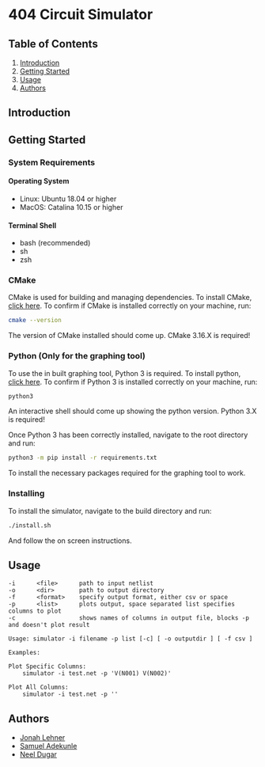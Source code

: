 # 404 Circuit Simulator

## Table of Contents

1. [Introduction](#introduction)
2. [Getting Started](#getting-started)
2. [Usage](#usage)
3. [Authors](#authors)

## Introduction

<!-- TODO - Add Project Introduction Aim and Motivation (Probably at the end) -->

## Getting Started

### System Requirements

#### Operating System

 - Linux: Ubuntu 18.04 or higher
 - MacOS: Catalina 10.15 or higher

#### Terminal Shell

 - bash (recommended)
 - sh
 - zsh

### CMake

CMake is used for building and managing dependencies. To install CMake, [click here](). To confirm if CMake is installed correctly on your machine, run:
```bash
cmake --version
```
The version of CMake installed should come up. CMake 3.16.X is required!

### Python (Only for the graphing tool)

To use the in built graphing tool, Python 3 is required. To install python, [click here](https://docs.python-guide.org/starting/installation/). To confirm if Python 3 is installed correctly on your machine, run:
```bash
python3
```
An interactive shell should come up showing the python version. Python 3.X is required!

Once Python 3 has been correctly installed, navigate to the root directory and run:
```bash
python3 -m pip install -r requirements.txt
```
To install the necessary packages required for the graphing tool to work.

### Installing

To install the simulator, navigate to the build directory and run:
```bash
./install.sh
```
And follow the on screen instructions.

## Usage
```
-i      <file>      path to input netlist
-o      <dir>       path to output directory
-f      <format>    specify output format, either csv or space
-p      <list>      plots output, space separated list specifies columns to plot
-c                  shows names of columns in output file, blocks -p and doesn't plot result

Usage: simulator -i filename -p list [-c] [ -o outputdir ] [ -f csv ]

Examples:

Plot Specific Columns:
    simulator -i test.net -p 'V(N001) V(N002)'

Plot All Columns:
    simulator -i test.net -p ''
```

## Authors

 - [Jonah Lehner](https://github.com/jjlehner)
 - [Samuel Adekunle](https://github.com/SamtheSaint)
 - [Neel Dugar](https://github.com/neeldug)
